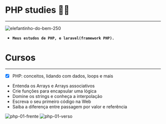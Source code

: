 # PHP studies 🚀🐘
*** 
![elefantinho-do-bem-250](https://user-images.githubusercontent.com/88351614/183260985-d5341984-bdd4-4a1b-8a7a-74bb34254763.jpg)

* **`Meus estudos de PHP, e laravel(framework PHP).`**
# Cursos
***
- [x] PHP: conceitos, lidando com dados, loops e mais
* Entenda os Arrays e Arrays associativos
* Crie funções para encapsular uma lógica
* Domine os strings e conheça a interpolação
* Escreva o seu primeiro código na Web
* Saiba a diferença entre passagem por valor e referência

![php-01-frente](https://user-images.githubusercontent.com/88351614/183784696-7d31ec55-0bd2-4c9e-a990-ab674b0c4c70.png)
![php-01-verso](https://user-images.githubusercontent.com/88351614/183784717-545d13c0-724d-4de7-aa7c-eeae9ef894d8.png)

